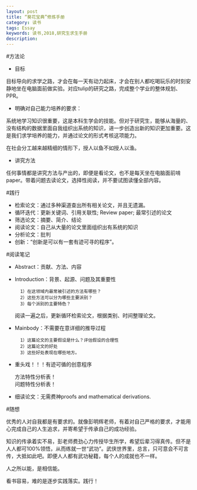 ```yaml
--- 
layout: post
title: “葵花宝典”修炼手册
category: 读书
tags: Essay
keywords: 读书,2018,研究生求生手册
description: 
--- 
```


#方法论

- 目标

目标导向的求学之路，才会在每一天有动力起床，才会在别人都吃喝玩乐的时刻安静地坐在电脑面前做实验。对应tulip的研究之路，完成整个学业的整体规划、PPR。

- 明确对自己能力培养的要求：

系统地学习知识很重要，这是本科生学会的技能。但对于研究生，能够从海量的、没有结构的数据里面自我组织出系统的知识，进一步创造出新的知识更加重要。这是我们求学培养的能力，并通过论文的形式考核这项能力。
  
在社会分工越来越精细的情形下，授人以鱼不如授人以渔。

- 讲究方法

任何事情都是讲究方法与产出的，即便是看论文，也不是每天坐在电脑面前啃paper。带着问题去读论文，选择性阅读，并不要试图读懂全部内容。 

#践行

- 检索论文：通过多种渠道查出所有相关论文，并且无遗漏。  
- 循环迭代：更新关键词、引用关联性; Review paper; 最常引述的论文  
- 筛选论文：摘要、简介、结论
- 阅读论文：自己从大量的论文里面组织出有系统的知识
- 分析论文：批判  
- 创新：“创新是可以有一套有迹可寻的程序”。  

#阅读笔记

- Abstract：贡献、方法、内容

- Introduction：背景、起源、问题及其重要性  

		1）在这领域内最常被引述的方法有哪些？
		2）这些方法可以分为哪些主要派别？
		3）每个派别的主要特色？
	阅读一遍之后，更新循环检索论文，根据类别、时间整理论文。

- Mainbody：不需要在意详细的推导过程

		1）这篇论文的主要假设是什么？评估假设的合理性
		2）这篇论文的好处
		3）这些好处表现在哪些地方。
- 重头戏！！！有迹可循的创意程序 

 	方法特性分析表！ 	
 	问题特性分析表！  
- 细读论文：无需费神proofs and mathematical derivations.

#随想

优秀的人对自我都是有要求的。就像彭明辉老师，有着对自己严格的要求，才能用心完成自己的人生追求，并寄希望于传承自己的成功经验。

知识的传承着实不易，彭老师费劲心力传授毕生所学，希望后辈习得真传。但不是人人都可100%领悟，从而练就一世“武功”。武侠世界里，总言，只可意会不可言传，大抵如此吧。即便人人都有武功秘籍，每个人的成就也不一样。

人之所以能，是相信能。

看书容易，难的是逐步实践落实。践行！
